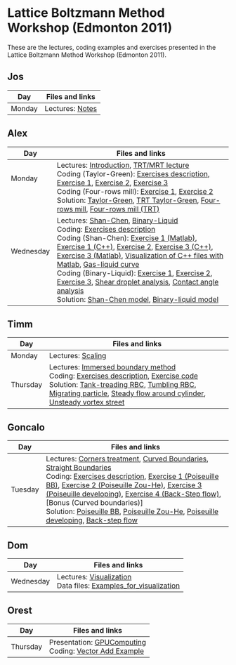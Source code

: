 # Lattice Boltzmann Method Workshop (Edmonton 2011)
These are the lectures, coding examples and exercises presented in the Lattice Boltzmann Method Workshop (Edmonton 2011). 

## Jos
| Day	    | Files and links                                                                    |
|-----------|------------------------------------------------------------------------------------|
| Monday    | Lectures: [Notes](https://github.com/shurikkuzmin/LBMWorkshop/blob/master/Monday/Lectures/lbnotes_jd.pdf)                                                                    |

## Alex
| Day       | Files and links                                                                    |
|-----------|------------------------------------------------------------------------------------|
| Monday<br/><br/><br/>    | Lectures: [Introduction](https://github.com/shurikkuzmin/LBMWorkshop/blob/master/Monday/Lectures/introduction.pdf), [TRT/MRT lecture](https://github.com/shurikkuzmin/LBMWorkshop/blob/master/Monday/Lectures/trt.pdf) <br/> Coding (Taylor-Green): [Exercises description](https://github.com/shurikkuzmin/LBMWorkshop/blob/master/Monday/Coding/coding_taylorgreen.pdf), [Exercise 1](https://github.com/shurikkuzmin/LBMWorkshop/blob/master/Monday/Coding/taylor_green_ex1.m), [Exercise 2](https://github.com/shurikkuzmin/LBMWorkshop/blob/master/Monday/Coding/taylor_green_ex2.m), [Exercise 3](https://github.com/shurikkuzmin/LBMWorkshop/blob/master/Monday/Coding/taylor_green_ex3.m) <br/> Coding (Four-rows mill): [Exercise 1](https://github.com/shurikkuzmin/LBMWorkshop/blob/master/Monday/Coding/fourrows_ex1.m), [Exercise 2](https://github.com/shurikkuzmin/LBMWorkshop/blob/master/Monday/Coding/fourrows_ex2.m) <br/> Solution: [Taylor-Green](https://github.com/shurikkuzmin/LBMWorkshop/blob/master/Monday/Coding/taylor_green.m), [TRT Taylor-Green](https://github.com/shurikkuzmin/LBMWorkshop/blob/master/Monday/Coding/taylor_green_trt.m), [Four-rows mill](https://github.com/shurikkuzmin/LBMWorkshop/blob/master/Monday/Coding/fourrows.m), [Four-rows mill (TRT)](https://github.com/shurikkuzmin/LBMWorkshop/blob/master/Monday/Coding/fourrows_trt.m)   |
| Wednesday<br/><br/><br/> | Lectures: [Shan-Chen](https://github.com/shurikkuzmin/LBMWorkshop/blob/master/Wednesday/Lectures/shanchen.pdf), [Binary-Liquid](https://github.com/shurikkuzmin/LBMWorkshop/blob/master/Wednesday/Lectures/binaryliquid.pdf) <br/> Coding: [Exercises description](https://github.com/shurikkuzmin/LBMWorkshop/blob/master/Wednesday/Coding/coding_liquids.pdf) <br/> Coding (Shan-Chen): [Exercise 1 (Matlab)](https://github.com/shurikkuzmin/LBMWorkshop/blob/master/Wednesday/Coding/shanchen_ex1.m), [Exercise 1 (C++)](https://github.com/shurikkuzmin/LBMWorkshop/blob/master/Wednesday/Coding/shanchen_ex1.cpp), [Exercise 2](https://github.com/shurikkuzmin/LBMWorkshop/blob/master/Wednesday/Coding/shanchen_ex2.m), [Exercise 3 (C++)](https://github.com/shurikkuzmin/LBMWorkshop/blob/master/Wednesday/Coding/shanchen-walls.cpp), [Exercise 3 (Matlab)](https://github.com/shurikkuzmin/LBMWorkshop/blob/master/Wednesday/Coding/shanchen_walls.m), [Visualization of C++ files with Matlab](https://github.com/shurikkuzmin/LBMWorkshop/blob/master/Wednesday/Coding/visualize.m), [Gas-liquid curve](https://github.com/shurikkuzmin/LBMWorkshop/blob/master/Wednesday/Coding/ghandl.eps) <br/> Coding (Binary-Liquid): [Exercise 1](https://github.com/shurikkuzmin/LBMWorkshop/blob/master/Wednesday/Coding/binaryliquid_ex1.m), [Exercise 2](https://github.com/shurikkuzmin/LBMWorkshop/blob/master/Wednesday/Coding/binary_ex2.cpp), [Exercise 3](https://github.com/shurikkuzmin/LBMWorkshop/blob/master/Wednesday/Coding/binary_ex3.cpp), [Shear droplet analysis](https://github.com/shurikkuzmin/LBMWorkshop/blob/master/Wednesday/Coding/ellipse.m), [Contact angle analysis](https://github.com/shurikkuzmin/LBMWorkshop/blob/master/Wednesday/Coding/contactangle.m) <br/> Solution: [Shan-Chen model](https://github.com/shurikkuzmin/LBMWorkshop/blob/master/Wednesday/Coding/shanchen.m), [Binary-liquid model](https://github.com/shurikkuzmin/LBMWorkshop/blob/master/Wednesday/Coding/binaryliquid.m) |

## Timm
| Day       | Files and links  |
|-----------|------------------|
| Monday    | Lectures: [Scaling](https://github.com/shurikkuzmin/LBMWorkshop/blob/master/Monday/Lectures/2011-08-22_Edmonton_scaling.pdf) |
| Thursday  | Lectures: [Immersed boundary method](https://github.com/shurikkuzmin/LBMWorkshop/blob/master/Thursday/Lectures/2011-08-25_Edmonton_IBM.pdf) <br/> Coding: [Exercises description](https://github.com/shurikkuzmin/LBMWorkshop/blob/master/Thursday/Coding/2011-08-25_IBM_code.pdf), [Exercise code](https://github.com/shurikkuzmin/LBMWorkshop/blob/master/Thursday/Coding/IBLBM_2D_example1.cc) <br/> Solution: [Tank-treading RBC](https://github.com/shurikkuzmin/LBMWorkshop/blob/master/Thursday/Coding/IBLBM_2D_RBC_tanktreading.cc), [Tumbling RBC](https://github.com/shurikkuzmin/LBMWorkshop/blob/master/Thursday/Coding/IBLBM_2D_RBC_tumbling.cc), [Migrating particle](https://github.com/shurikkuzmin/LBMWorkshop/blob/master/Thursday/Coding/IBLBM_2D_particle_migration.cc), [Steady flow around cylinder](https://github.com/shurikkuzmin/LBMWorkshop/blob/master/Thursday/Coding/IBLBM_2D_cylinder_steady.cc), [Unsteady vortex street](https://github.com/shurikkuzmin/LBMWorkshop/blob/master/Thursday/Coding/IBLBM_2D_cylinder_street.cc) |

## Goncalo
| Day       | Files and links |
|-----------|-----------------|
| Tuesday   | Lectures: [Corners treatment](https://github.com/shurikkuzmin/LBMWorkshop/blob/master/Tuesday/Lectures/Corners.pdf), [Curved Boundaries](https://github.com/shurikkuzmin/LBMWorkshop/blob/master/Tuesday/Lectures/Curved_boundaries.pdf), [Straight Boundaries](https://github.com/shurikkuzmin/LBMWorkshop/blob/master/Tuesday/Lectures/Straight_boundaries.pdf) <br/> Coding: [Exercises description](https://github.com/shurikkuzmin/LBMWorkshop/blob/master/Tuesday/Coding/labs.pdf), [Exercise 1 (Poiseuille BB)](https://github.com/shurikkuzmin/LBMWorkshop/blob/master/Tuesday/Coding/Poiseuille_BB_exercise.m), [Exercise 2 (Poiseuille Zou-He)](https://github.com/shurikkuzmin/LBMWorkshop/blob/master/Tuesday/Coding/PoiseuilleZouHe_exercise.m), [Exercise 3 (Poiseuille developing)](https://github.com/shurikkuzmin/LBMWorkshop/blob/master/Tuesday/Coding/PoiseuilleDeveloping_exercise.m), [Exercise 4 (Back-Step flow)](https://github.com/shurikkuzmin/LBMWorkshop/blob/master/Tuesday/Coding/Backstep_exercise.m), [Bonus (Curved boundaries)] <br/> Solution: [Poiseuille BB](https://github.com/shurikkuzmin/LBMWorkshop/blob/master/Tuesday/Coding/Poiseuille_BB_solution.m), [Poiseuille Zou-He](https://github.com/shurikkuzmin/LBMWorkshop/blob/master/Tuesday/Coding/PoiseuilleZouHe_solution.m), [Poiseuille developing](https://github.com/shurikkuzmin/LBMWorkshop/blob/master/Tuesday/Coding/PoiseuilleDeveloping_solution.m), [Back-step flow](https://github.com/shurikkuzmin/LBMWorkshop/blob/master/Tuesday/Coding/Backstep_solution.m) |

## Dom
| Day       | Files and links |
|-----------|-----------------|
| Wednesday | Lectures: [Visualization](https://github.com/shurikkuzmin/LBMWorkshop/blob/master/Wednesday/Lectures/VisualizationSession.pdf) <br/> Data files: [Examples_for_visualization](https://github.com/shurikkuzmin/LBMWorkshop/blob/master/Wednesday/Lectures/Examples_for_visualization.zip) |

## Orest
| Day       | Files and links |
|-----------|-----------------|
| Thursday  | Presentation: [GPUComputing](https://github.com/shurikkuzmin/LBMWorkshop/blob/master/Thursday/Lectures/OrestShardt-GPUComputing1.pdf) <br/> Coding: [Vector Add Example](https://github.com/shurikkuzmin/LBMWorkshop/blob/master/Thursday/Coding/LBMWorkshop-vecAdd.zip) |